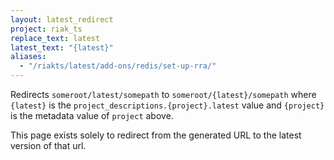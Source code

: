 ```yaml
---
layout: latest_redirect
project: riak_ts
replace_text: latest
latest_text: "{latest}"
aliases:
  - "/riakts/latest/add-ons/redis/set-up-rra/"
---
```


Redirects `someroot/latest/somepath` to `someroot/{latest}/somepath` 
where `{latest}` is the `project_descriptions.{project}.latest` value
and `{project}` is the metadata value of `project` above.

This page exists solely to redirect from the generated URL to the latest version of
that url.




